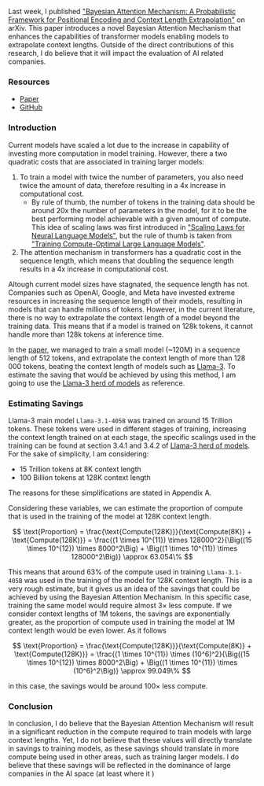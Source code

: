 <script>
MathJax = {
  tex: {
    inlineMath: [['$', '$'], ['\\(', '\\)']]
  }
};
</script>

<script type="text/javascript" id="MathJax-script" async
  src="https://cdn.jsdelivr.net/npm/mathjax@3/es5/tex-mml-chtml.js">
</script>

<script id="MathJax-script" async
  src="https://cdn.jsdelivr.net/npm/mathjax@3/es5/tex-chtml.js">
</script>

Last week, I published ["Bayesian Attention Mechanism: A Probabilistic Framework for Positional Encoding and Context Length Extrapolation"](https://arxiv.org/abs/2505.22842) on arXiv. This paper introduces a novel Bayesian Attention Mechanism that enhances the capabilities of transformer models enabling models to extrapolate context lengths. Outside of the direct contributions of this research, I do believe that it will impact the evaluation of AI related companies.
### Resources
- [Paper](https://arxiv.org/abs/2505.22842)
- [GitHub](https://github.com/ArthurSBianchessi)

### Introduction

Current models have scaled a lot due to the increase in capability of investing more computation in model training. However, there a two quadratic costs that are associated in training larger models:
1. To train a model with twice the number of parameters, you also need twice the amount of data, therefore resulting in a 4x increase in computational cost.
    - By rule of thumb, the number of tokens in the training data should be around 20x the number of parameters in the model, for it to be the best performing model achievable with a given amount of compute. This idea of scaling laws was first introduced in ["Scaling Laws for Neural Language Models"](https://arxiv.org/abs/2001.08361), but the rule of thumb is taken from ["Training Compute-Optimal Large Language Models"](https://arxiv.org/abs/2203.15556).
2. The attention mechanism in transformers has a quadratic cost in the sequence length, which means that doubling the sequence length results in a 4x increase in computational cost.

Altough current model sizes have stagnated, the sequence length has not. Companies such as OpenAI, Google, and Meta have invested extreme resources in increasing the sequence length of their models, resulting in models that can handle millions of tokens. However, in the current literature, there is no way to extrapolate the context length of a model beyond the training data. This means that if a model is trained on 128k tokens, it cannot handle more than 128k tokens at inference time.

In the [paper](https://arxiv.org/abs/2505.22842), we managed to train a small model (~120M) in a sequence length of 512 tokens, and extrapolate the context length of more than 128 000 tokens, beating the context length of models such as [Llama-3](https://arxiv.org/abs/2407.21783). To estimate the saving that would be achieved by using this method, I am going to use the [Llama-3 herd of models](https://arxiv.org/abs/2407.21783) as reference.

### Estimating Savings

Llama-3 main model `Llama-3.1-405B` was trained on around 15 Trillion tokens. These tokens were used in different stages of training, increasing the context length trained on at each stage, the specific scalings used in the training can be found at section 3.4.1 and 3.4.2 of [Llama-3 herd of models](https://arxiv.org/abs/2407.21783). For the sake of simplicity, I am considering:
- 15 Trillion tokens at 8K context length
- 100 Billion tokens at 128K context length 

The reasons for these simplifications are stated in Appendix A.

Considering these variables, we can estimate the proportion of compute that is used in the training of the model at 128K context length. 


$$
\text{Proportion} = \frac{\text{Compute(128K)}}{\text{Compute(8K)} + \text{Compute(128K)}} = \frac{(1 \times 10^{11}) \times 128000^2}{\Big((15 \times 10^{12}) \times 8000^2\Big) + \Big((1 \times 10^{11}) \times 128000^2\Big)} \approx 63.054\% 
$$


This means that around 63% of the compute used in training `Llama-3.1-405B` was used in the training of the model for 128K context length. This is a very rough estimate, but it gives us an idea of the savings that could be achieved by using the Bayesian Attention Mechanism. In this specific case, training the same model would require almost $3\times$ less compute. If we consider context lengths of 1M tokens, the savings are exponentially greater, as the proportion of compute used in training the model at 1M context length would be even lower. As it follows


$$
\text{Proportion} = \frac{\text{Compute(128K)}}{\text{Compute(8K)} + \text{Compute(128K)}} = \frac{(1 \times 10^{11}) \times (10^6)^2}{\Big((15 \times 10^{12}) \times 8000^2\Big) + \Big((1 \times 10^{11}) \times (10^6)^2\Big)} \approx 99.049\%
$$


in this case, the savings would be around $100\times$ less compute. 

### Conclusion
In conclusion, I do believe that the Bayesian Attention Mechanism will result in a significant reduction in the compute required to train models with large context lengths. Yet, I do not believe that these values will directly translate in savings to training models, as these savings should translate in more compute being used in other areas, such as training larger models. I do believe that these savings will be reflected in the dominance of large companies in the AI space (at least where it )